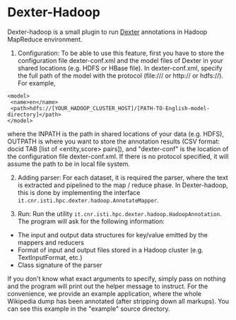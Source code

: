 Dexter-Hadoop
========

Dexter-hadoop is a small plugin to run [Dexter](http://dexter.isti.cnr.it) annotations in Hadoop MapReduce environment.

1. Configuration: To be able to use this feature, first you have to store the configuration file dexter-conf.xml and the model files of Dexter in your shared locations (e.g. HDFS or HBase file). In dexter-conf.xml, specify the full path of the model with the protocol (file:/// or http:// or hdfs://). For example, 


```
<model>
 <name>en</name>
 <path>hdfs://[YOUR_HADOOP_CLUSTER_HOST]/[PATH-TO-English-model-directory]</path>
</model>
```

where the INPATH is the path in shared locations of your data (e.g. HDFS), OUTPATH is where you want to store the annotation results (CSV format: docid TAB [list of <entity,score> pairs]), and "dexter-conf" is the location of the configuration file dexter-conf.xml. If there is no protocol specified, it will assume the path to be in local file system.


2. Adding parser: For each dataset, it is required the parser, where the text is extracted and pipelined to the map / reduce phase. In Dexter-hadoop, this is done by implementing the interface <code>it.cnr.isti.hpc.dexter.hadoop.AnnotateMapper</code>. 



3. Run: Run the utility <code>it.cnr.isti.hpc.dexter.hadoop.HadoopAnnotation</code>. The program will ask for the following information:

 * The input and output data structures for key/value emitted by the mappers and reducers
 * Format of input and output files stored in a Hadoop cluster (e.g. TextInputFormat, etc.)
 * Class signature of the parser

If you don't know what exact arguments to specify, simply pass on nothing and the program will print out the helper message to instruct. For the convenience, we provide an example application, where the whole Wikipedia dump has been annotated (after stripping down all markups). You can see this example in the "example" source directory.